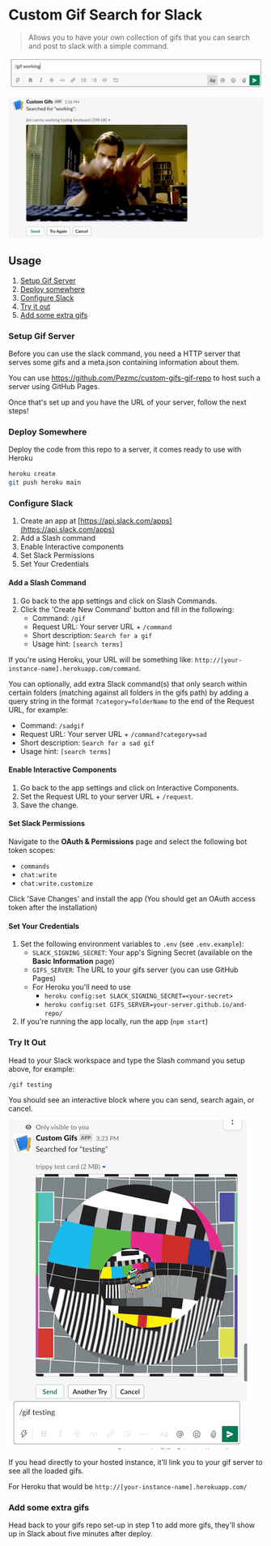 # Custom Gif Search for Slack

> Allows you to have your own collection of gifs that you can search and post to slack with a simple command.

![Typing the custom command to start a search](docs/trigger.png)

![Seeing the results of the search](docs/searching.png)

## Usage

1. [Setup Gif Server](#setup-gif-server)
1. [Deploy somewhere](#deploy-somewhere)
1. [Configure Slack](#configure-slack)
1. [Try it out](#try-it-out)
1. [Add some extra gifs](#add-some-extra-gifs)

### Setup Gif Server

Before you can use the slack command, you need a HTTP server that serves some gifs and a meta.json containing information about them.

You can use https://github.com/Pezmc/custom-gifs-gif-repo to host such a server using GitHub Pages.

Once that's set up and you have the URL of your server, follow the next steps!

### Deploy Somewhere

Deploy the code from this repo to a server, it comes ready to use with Heroku

```bash
heroku create
git push heroku main
```

### Configure Slack

1. Create an app at [https://api.slack.com/apps](https://api.slack.com/apps)
1. Add a Slash command
1. Enable Interactive components
1. Set Slack Permissions
1. Set Your Credentials

#### Add a Slash Command

1. Go back to the app settings and click on Slash Commands.
1. Click the 'Create New Command' button and fill in the following:
   - Command: `/gif`
   - Request URL: Your server URL + `/command`
   - Short description: `Search for a gif`
   - Usage hint: `[search terms]`

If you're using Heroku, your URL will be something like: `http://[your-instance-name].herokuapp.com/command`.

You can optionally, add extra Slack command(s) that only search within certain folders (matching against all folders in the gifs path) by adding a query string in the format `?category=folderName` to the end of the Request URL, for example:

- Command: `/sadgif`
- Request URL: Your server URL + `/command?category=sad`
- Short description: `Search for a sad gif`
- Usage hint: `[search terms]`

#### Enable Interactive Components

1. Go back to the app settings and click on Interactive Components.
1. Set the Request URL to your server URL + `/request`.
1. Save the change.

#### Set Slack Permissions

Navigate to the **OAuth & Permissions** page and select the following bot token scopes:

- `commands`
- `chat:write`
- `chat:write.customize`

Click 'Save Changes' and install the app (You should get an OAuth access token after the installation)

#### Set Your Credentials

1. Set the following environment variables to `.env` (see `.env.example`):
   - `SLACK_SIGNING_SECRET`: Your app's Signing Secret (available on the **Basic Information** page)
   - `GIFS_SERVER`: The URL to your gifs server (you can use GitHub Pages)
   - For Heroku you'll need to use
     - `heroku config:set SLACK_SIGNING_SECRET=<your-secret>`
     - `heroku config:set GIFS_SERVER=your-server.github.io/and-repo/`
1. If you're running the app locally, run the app (`npm start`)

### Try It Out

Head to your Slack workspace and type the Slash command you setup above, for example:

```
/gif testing
```

You should see an interactive block where you can send, search again, or cancel.

![](docs/how-it-looks.png)

If you head directly to your hosted instance, it'll link you to your gif server to see all the loaded gifs.

For Heroku that would be `http://[your-instance-name].herokuapp.com/`

### Add some extra gifs

Head back to your gifs repo set-up in step 1 to add more gifs, they'll show up in Slack about five minutes after deploy.
